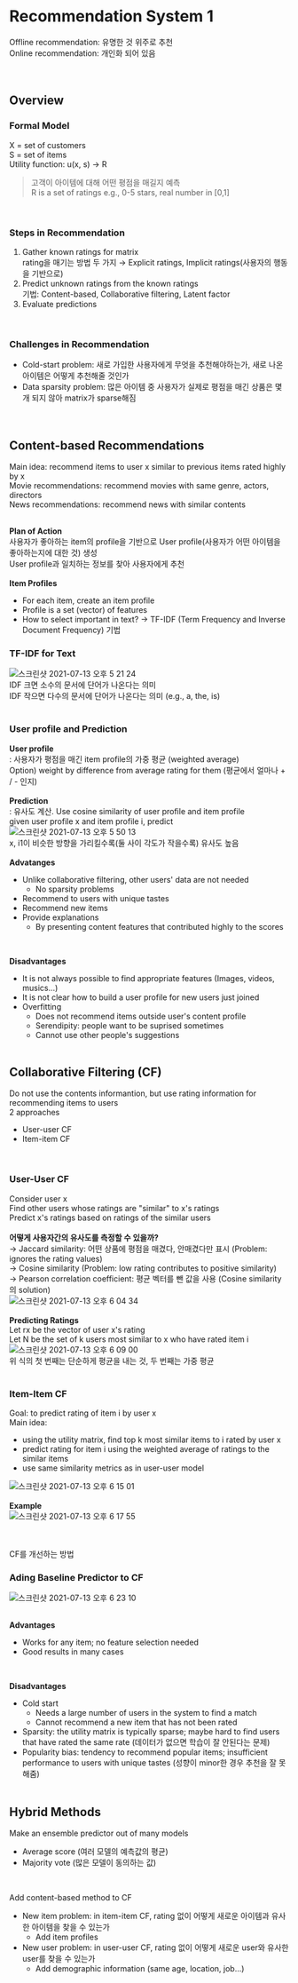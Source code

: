 # Recommendation System 1
Offline recommendation: 유명한 것 위주로 추천<br>
Online recommendation: 개인화 되어 있음<br><br><br>

## Overview
### Formal Model
X = set of customers<br>
S = set of items<br>
Utility function: u(x, s) → R 
> 고객이 아이템에 대해 어떤 평점을 매길지 예측<br>
> R is a set of ratings e.g., 0-5 stars, real number in [0,1]
<br>

### Steps in Recommendation
1. Gather known ratings for matrix<br>
rating을 매기는 방법 두 가지 → Explicit ratings, Implicit ratings(사용자의 행동을 기반으로)
2. Predict unknown ratings from the known ratings<br>
기법: Content-based, Collaborative filtering, Latent factor
3. Evaluate predictions
<br>

### Challenges in Recommendation
- Cold-start problem: 새로 가입한 사용자에게 무엇을 추천해야하는가, 새로 나온 아이템은 어떻게 추천해줄 것인가
- Data sparsity problem: 많은 아이템 중 사용자가 실제로 평점을 매긴 상품은 몇 개 되지 않아 matrix가 sparse해짐 
<br><br><br>

## Content-based Recommendations
Main idea: recommend items to user x similar to previous items rated highly by x<br>
Movie recommendations: recommend movies with same genre, actors, directors<br>
News recommendations: recommend news with similar contents<br><br>

**Plan of Action**<br>
사용자가 좋아하는 item의 profile을 기반으로 User profile(사용자가 어떤 아이템을 좋아하는지에 대한 것) 생성 <br>
User profile과 일치하는 정보를 찾아 사용자에게 추천 <br><br>
**Item Profiles**<br>
- For each item, create an item profile
- Profile is a set (vector) of features
- How to select important in text? → TF-IDF (Term Frequency and Inverse Document Frequency) 기법

### TF-IDF for Text
![스크린샷 2021-07-13 오후 5 21 24](https://user-images.githubusercontent.com/67621291/125417508-8cca3af8-54f6-46ef-bcf0-fa604fa0df28.png)<br>
IDF 크면 소수의 문서에 단어가 나온다는 의미<br>
IDF 작으면 다수의 문서에 단어가 나온다는 의미 (e.g., a, the, is)<br><br>

### User profile and Prediction
**User profile**<br>
: 사용자가 평점을 매긴 item profile의 가중 평균 (weighted average) <br>
Option) weight by difference from average rating for them (평균에서 얼마나 + / - 인지)<br><br>
**Prediction**<br>
: 유사도 계산. Use cosine similarity of user profile and item profile <br>
given user profile x and item profile i, predict<br>
![스크린샷 2021-07-13 오후 5 50 13](https://user-images.githubusercontent.com/67621291/125421891-84cc66fc-3588-45b4-9857-e0ff75e141a4.png)<br>
x, i1이 비슷한 방향을 가리킬수록(둘 사이 각도가 작을수록) 유사도 높음<br><br>
**Advatanges**<br>
- Unlike collaborative filtering, other users' data are not needed
  - No sparsity problems
- Recommend to users with unique tastes
- Recommend new items
- Provide explanations
  - By presenting content features that contributed highly to the scores 
<br>

**Disadvantages**<br>
- It is not always possible to find appropriate features (Images, videos, musics...)
- It is not clear how to build a user profile for new users just joined
- Overfitting
  - Does not recommend items outside user's content profile
  - Serendipity: people want to be suprised sometimes
  - Cannot use other people's suggestions
<br><br>

## Collaborative Filtering (CF)
Do not use the contents informantion, but use rating information for recommending items to users<br>
2 approaches
- User-user CF
- Item-item CF
<br>

### User-User CF
Consider user x <br>
Find other users whose ratings are "similar" to x's ratings<br>
Predict x's ratings based on ratings of the similar users<br><br>
**어떻게 사용자간의 유사도를 측정할 수 있을까?**<br>
→ Jaccard similarity: 어떤 상품에 평점을 매겼다, 안매겼다만 표시 (Problem: ignores the rating values)<br>
→ Cosine similarity (Problem: low rating contributes to positive similarity)<br>
→ Pearson correlation coefficient: 평균 벡터를 뺀 값을 사용 (Cosine similarity의 solution)<br>
![스크린샷 2021-07-13 오후 6 04 34](https://user-images.githubusercontent.com/67621291/125424190-d47aed1c-033b-4299-89a5-097015206478.png)<br><br>
**Predicting Ratings**<br>
Let rx be the vector of user x's rating<br>Let N be the set of k users most similar to x who have rated item i<br>
![스크린샷 2021-07-13 오후 6 09 00](https://user-images.githubusercontent.com/67621291/125424861-3fb39d62-d007-4dd9-8bd2-506c56b12940.png)<br>
위 식의 첫 번째는 단순하게 평균을 내는 것, 두 번째는 가중 평균<br><br>

### Item-Item CF
Goal: to predict rating of item i by user x<br>
Main idea:
- using the utility matrix, find top k most similar items to i rated by user x
- predict rating for item i using the weighted average of ratings to the similar items
- use same similarity metrics as in user-user model <br>

![스크린샷 2021-07-13 오후 6 15 01](https://user-images.githubusercontent.com/67621291/125425765-6488f593-3d42-49d9-8bee-2e68dff79635.png)<br><br>
**Example**<br>
![스크린샷 2021-07-13 오후 6 17 55](https://user-images.githubusercontent.com/67621291/125426239-028b236e-8a9c-495c-a200-b8bec1bbae0e.png)<br><br><br>

CF를 개선하는 방법<br>
### Ading Baseline Predictor to CF<br>
![스크린샷 2021-07-13 오후 6 23 10](https://user-images.githubusercontent.com/67621291/125427151-6c0d2d02-d2f5-4c75-ac74-210a4808e5d5.png)<br><br>

**Advantages**<br>
- Works for any item; no feature selection needed
- Good results in many cases
<br>

**Disadvantages**<br>
- Cold start
  - Needs a large number of users in the system to find a match
  - Cannot recommend a new item that has not been rated
- Sparsity: the utility matrix is typically sparse; maybe hard to find users that have rated the same rate (데이터가 없으면 학습이 잘 안된다는 문제)
- Popularity bias: tendency to recommend popular items; insufficient performance to users with unique tastes (성향이 minor한 경우 추천을 잘 못해줌)
<br><br>

## Hybrid Methods
Make an ensemble predictor out of many models
- Average score (여러 모델의 예측값의 평균)
- Majority vote (많은 모델이 동의하는 값)
<br>

Add content-based method to CF
- New item problem: in item-item CF, rating 없이 어떻게 새로운 아이템과 유사한 아이템을 찾을 수 있는가
  - Add item profiles
- New user problem: in user-user CF, rating 없이 어떻게 새로운 user와 유사한 user를 찾을 수 있는가
  - Add demographic information (same age, location, job...)
